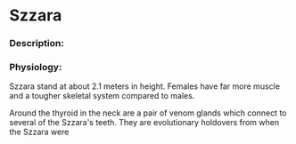 # Szzara

### Description:

### Physiology:

Szzara stand at about 2.1 meters in height. Females have far more muscle and a tougher skeletal system compared to males.

Around the thyroid in the neck are a pair of venom glands which connect to several of the Szzara's teeth. They are evolutionary holdovers from when the Szzara were